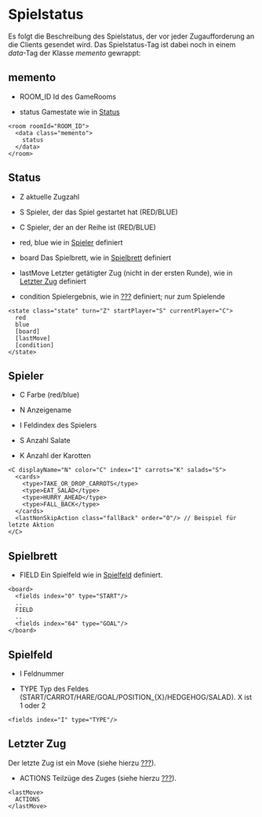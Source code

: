 # Spielstatus

Es folgt die Beschreibung des Spielstatus, der vor jeder Zugaufforderung
an die Clients gesendet wird. Das Spielstatus-Tag ist dabei noch in
einem *data*-Tag der Klasse *memento* gewrappt:

## memento

-   ROOM\_ID Id des GameRooms

-   status Gamestate wie in [Status](#status)

<!-- -->

    <room roomId="ROOM_ID">
      <data class="memento">
        status
      </data>
    </room>

## Status

-   Z aktuelle Zugzahl

-   S Spieler, der das Spiel gestartet hat (RED/BLUE)

-   C Spieler, der an der Reihe ist (RED/BLUE)

-   red, blue wie in [Spieler](#spieler) definiert

-   board Das Spielbrett, wie in [Spielbrett](#spielbrett) definiert

-   lastMove Letzter getätigter Zug (nicht in der ersten Runde), wie in
    [Letzter Zug](#letzter-zug) definiert

-   condition Spielergebnis, wie in [???](#spielende) definiert; nur zum
    Spielende

<!-- -->

    <state class="state" turn="Z" startPlayer="S" currentPlayer="C">
      red
      blue
      [board]
      [lastMove]
      [condition]
    </state>

## Spieler

-   C Farbe (red/blue)

-   N Anzeigename

-   I Feldindex des Spielers

-   S Anzahl Salate

-   K Anzahl der Karotten

<!-- -->

    <C displayName="N" color="C" index="I" carrots="K" salads="S">
      <cards>
        <type>TAKE_OR_DROP_CARROTS</type>
        <type>EAT_SALAD</type>
        <type>HURRY_AHEAD</type>
        <type>FALL_BACK</type>
      </cards>
      <lastNonSkipAction class="fallBack" order="0"/> // Beispiel für letzte Aktion
    </C>

## Spielbrett

-   FIELD Ein Spielfeld wie in [Spielfeld](#spielfeld) definiert.

<!-- -->

    <board>
      <fields index="0" type="START"/>
      ..
      FIELD
      ..
      <fields index="64" type="GOAL"/>
    </board>

## Spielfeld

-   I Feldnummer

-   TYPE Typ des Feldes
    (START/CARROT/HARE/GOAL/POSITION\_{X}/HEDGEHOG/SALAD). X ist 1 oder
    2

<!-- -->

    <fields index="I" type="TYPE"/>

## Letzter Zug

Der letzte Zug ist ein Move (siehe hierzu [???](#zug)).

-   ACTIONS Teilzüge des Zuges (siehe hierzu [???](#action)).

<!-- -->

    <lastMove>
      ACTIONS
    </lastMove>
